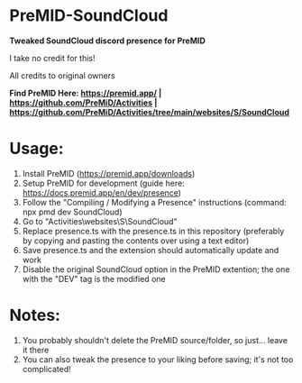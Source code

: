 # PreMID-SoundCloud
**Tweaked SoundCloud discord presence for PreMID**

I take no credit for this!

All credits to original owners

**Find PreMID Here: https://premid.app/ | https://github.com/PreMiD/Activities | https://github.com/PreMiD/Activities/tree/main/websites/S/SoundCloud**

# Usage:
1. Install PreMID (https://premid.app/downloads)
2. Setup PreMID for development (guide here: https://docs.premid.app/en/dev/presence)
3. Follow the "Compiling / Modifying a Presence" instructions (command: npx pmd dev SoundCloud)
4. Go to "Activities\websites\S\SoundCloud"
5. Replace presence.ts with the presence.ts in this repository (preferably by copying and pasting the contents over using a text editor)
6. Save presence.ts and the extension should automatically update and work
7. Disable the original SoundCloud option in the PreMID extention; the one with the "DEV" tag is the modified one

# Notes:
1. You probably shouldn't delete the PreMID source/folder, so just... leave it there
2. You can also tweak the presence to your liking before saving; it's not too complicated!
